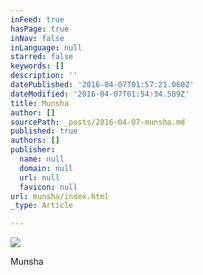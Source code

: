 ```yaml
---
inFeed: true
hasPage: true
inNav: false
inLanguage: null
starred: false
keywords: []
description: ''
datePublished: '2016-04-07T01:57:21.060Z'
dateModified: '2016-04-07T01:54:34.589Z'
title: Munsha
author: []
sourcePath: _posts/2016-04-07-munsha.md
published: true
authors: []
publisher:
  name: null
  domain: null
  url: null
  favicon: null
url: munsha/index.html
_type: Article

---
```

![](https://the-grid-user-content.s3-us-west-2.amazonaws.com/917baed6-dcbf-4878-888f-229f279a36f3.jpg)

Munsha